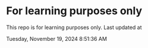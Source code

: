# For learning purposes only
This repo is for learning purposes only.
Last updated at

Tuesday, November 19, 2024 8:51:36 AM

